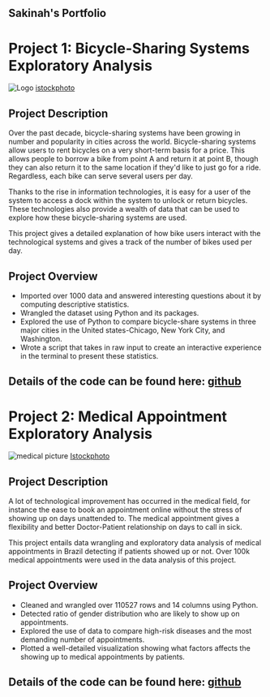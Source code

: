## Sakinah's Portfolio

# Project 1: Bicycle-Sharing Systems Exploratory Analysis
![Logo](https://media.istockphoto.com/photos/socially-responsible-mid-30s-black-woman-renting-bicycle-picture-id1289451906?b=1&k=20&m=1289451906&s=170667a&w=0&h=zuz1kiZDnCsus-2tn0-l9UFPolaLaQ_XT7h03aLsmJU=)
[istockphoto](https://media.istockphoto.com/photos/socially-responsible-mid-30s-black-woman-renting-bicycle-picture-id1289451906?b=1&k=20&m=1289451906&s=170667a&w=0&h=zuz1kiZDnCsus-2tn0-l9UFPolaLaQ_XT7h03aLsmJU=)


## Project Description
Over the past decade, bicycle-sharing systems have been growing in number and popularity in cities across the world. Bicycle-sharing systems allow users to rent bicycles on a very short-term basis for a price. This allows people to borrow a bike from point A and return it at point B, though they can also return it to the same location if they'd like to just go for a ride. Regardless, each bike can serve several users per day.

Thanks to the rise in information technologies, it is easy for a user of the system to access a dock within the system to unlock or return bicycles. These technologies also provide a wealth of data that can be used to explore how these bicycle-sharing systems are used.

This project gives a detailed explanation of how bike users interact with the technological systems and gives a track of the number of bikes used per day.

## Project Overview
* Imported over 1000 data and answered interesting questions about it by computing descriptive statistics.
* Wrangled the dataset using Python and its packages.
* Explored the use of Python to compare bicycle-share systems in three major cities in the United states-Chicago, New York City, and Washington.
* Wrote a script that takes in raw input to create an interactive experience in the terminal to present these statistics.

## Details of the code can be found here: [github](https://github.com/sakinahali/Bikeshare-folder)





# Project 2: Medical Appointment Exploratory Analysis

![medical picture](https://media.istockphoto.com/photos/doctor-or-physician-writing-diagnosis-and-giving-a-medical-to-male-picture-id1190794708?k=20&m=1190794708&s=612x612&w=0&h=5LPA6yeThxkKO_05LqYfAK-8HA8rG8gDrrjOzRW3Mhw=)
[Istockphoto](https://media.istockphoto.com/photos/doctor-or-physician-writing-diagnosis-and-giving-a-medical-to-male-picture-id1190794708?k=20&m=1190794708&s=612x612&w=0&h=5LPA6yeThxkKO_05LqYfAK-8HA8rG8gDrrjOzRW3Mhw=)
 

## Project Description
A lot of technological improvement has occurred in the medical field,  for instance the ease to book an appointment online without the stress of showing up on days unattended to. The medical appointment gives a flexibility and better Doctor-Patient relationship on days to call in sick. 

This project entails data wrangling and exploratory data analysis of medical appointments in Brazil detecting if patients showed up or not. Over 100k medical appointments were used in the data analysis of this project.

## Project Overview
* Cleaned and wrangled over 110527 rows and 14 columns using Python.
* Detected ratio of gender distribution who are likely to show up on appointments.
* Explored the use of data to compare high-risk diseases and the most demanding number of appointments.
* Plotted a well-detailed visualization showing what factors affects the showing up to medical appointments by patients.

## Details of the code can be found here: [github](https://github.com/sakinahali/Medical_appointment_Dataset)

